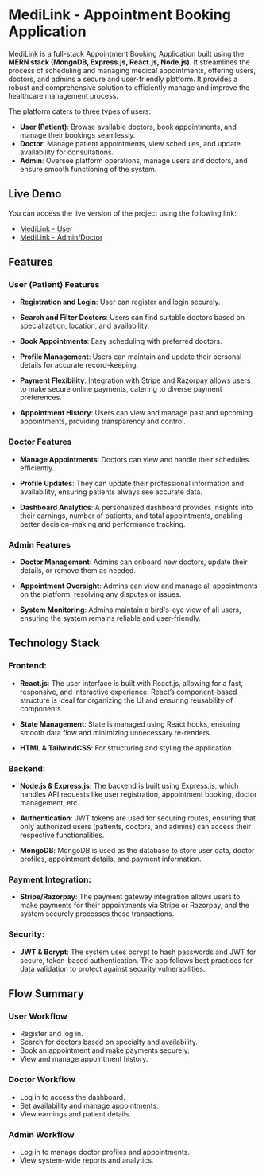 # **MediLink - Appointment Booking Application**

MediLink is a full-stack Appointment Booking Application built using the **MERN stack (MongoDB, Express.js, React.js, Node.js)**. It streamlines the process of scheduling and managing medical appointments, offering users, doctors, and admins a secure and user-friendly platform. It provides a robust and comprehensive solution to efficiently manage and improve the healthcare management process. 

The platform caters to three types of users: 
- **User (Patient)**: Browse available doctors, book appointments, and manage their bookings seamlessly.
- **Doctor**: Manage patient appointments, view schedules, and update availability for consultations.
- **Admin**: Oversee platform operations, manage users and doctors, and ensure smooth functioning of the system.



## **Live Demo**

You can access the live version of the project using the following link:

- [MediLink - User](https://medilink-frontend-lau6.onrender.com)
- [MediLink - Admin/Doctor](https://medilink-admin.onrender.com)




## Features  

### **User (Patient) Features**

- **Registration and Login**: User can register and login securely.
  
- **Search and Filter Doctors**: Users can find suitable doctors based on specialization, location, and availability.
  
- **Book Appointments**: Easy scheduling with preferred doctors.
  
- **Profile Management**: Users can maintain and update their personal details for accurate record-keeping.
  
- **Payment Flexibility**: Integration with Stripe and Razorpay allows users to make secure online payments, catering to diverse payment preferences.
  
- **Appointment History**: Users can view and manage past and upcoming appointments, providing transparency and control.

### **Doctor Features**

- **Manage Appointments**: Doctors can view and handle their schedules efficiently.
  
- **Profile Updates**: They can update their professional information and availability, ensuring patients always see accurate data.
  
- **Dashboard Analytics**: A personalized dashboard provides insights into their earnings, number of patients, and total appointments, enabling better decision-making and performance tracking.

### **Admin Features**

- **Doctor Management**: Admins can onboard new doctors, update their details, or remove them as needed.
  
- **Appointment Oversight**: Admins can view and manage all appointments on the platform, resolving any disputes or issues.
  
- **System Monitoring**: Admins maintain a bird's-eye view of all users, ensuring the system remains reliable and user-friendly.





## Technology Stack 

### Frontend:

- **React.js**: The user interface is built with React.js, allowing for a fast, responsive, and interactive experience. React’s component-based structure is ideal for organizing the UI and ensuring reusability of components.
  
- **State Management**: State is managed using React hooks, ensuring smooth data flow and minimizing unnecessary re-renders.
  
- **HTML & TailwindCSS**: For structuring and styling the application. 

### Backend:

- **Node.js & Express.js**: The backend is built using Express.js, which handles API requests like user registration, appointment booking, doctor management, etc.
  
- **Authentication**: JWT tokens are used for securing routes, ensuring that only authorized users (patients, doctors, and admins) can access their respective functionalities.
  
- **MongoDB**: MongoDB is used as the database to store user data, doctor profiles, appointment details, and payment information.


### Payment Integration:

- **Stripe/Razorpay**: The payment gateway integration allows users to make payments for their appointments via Stripe or Razorpay, and the system securely processes these transactions.

### Security:

- **JWT & Bcrypt**: The system uses bcrypt to hash passwords and JWT for secure, token-based authentication. The app follows best practices for data validation to protect against security vulnerabilities.




## **Flow Summary**

### **User Workflow**

- Register and log in.
- Search for doctors based on specialty and availability.
- Book an appointment and make payments securely.
- View and manage appointment history.

### **Doctor Workflow**

- Log in to access the dashboard.
- Set availability and manage appointments.
- View earnings and patient details.

### **Admin Workflow**

- Log in to manage doctor profiles and appointments.
- View system-wide reports and analytics.
